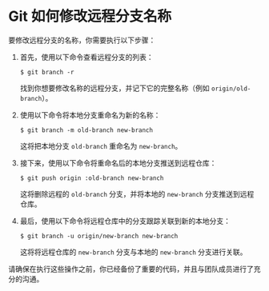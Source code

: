 # Git 如何修改远程分支名称



要修改远程分支的名称，你需要执行以下步骤：

1. 首先，使用以下命令查看远程分支的列表：

   ```shell
   $ git branch -r
   ```

   找到你想要修改名称的远程分支，并记下它的完整名称（例如 `origin/old-branch`）。

2. 使用以下命令将本地分支重命名为新的名称：

   ```shell
   $ git branch -m old-branch new-branch
   ```

   这将把本地分支 `old-branch` 重命名为 `new-branch`。

3. 接下来，使用以下命令将重命名后的本地分支推送到远程仓库：

   ```shell
   $ git push origin :old-branch new-branch
   ```

   这将删除远程的 `old-branch` 分支，并将本地的 `new-branch` 分支推送到远程仓库。

4. 最后，使用以下命令将远程仓库中的分支跟踪关联到新的本地分支：

   ```shell
   $ git branch -u origin/new-branch new-branch
   ```

   这将将远程仓库的 `new-branch` 分支与本地的 `new-branch` 分支进行关联。

请确保在执行这些操作之前，你已经备份了重要的代码，并且与团队成员进行了充分的沟通。

